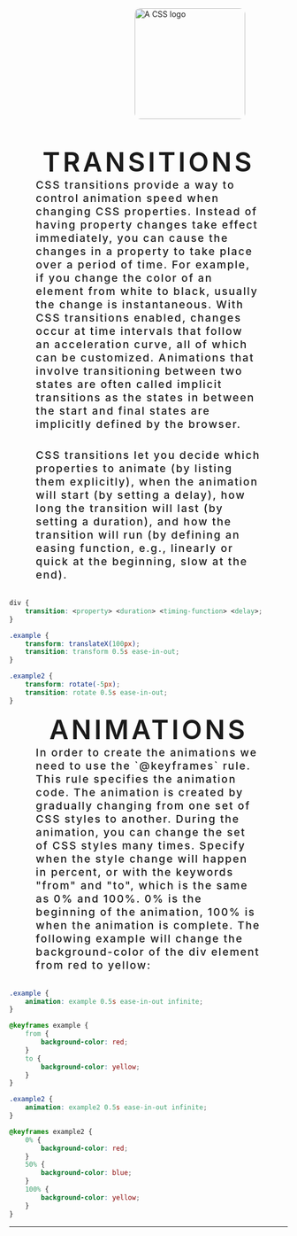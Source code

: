 <img style="margin-left: 45%; margin-bottom: 3rem; border-radius: 10px;" width="200" height="200" src="https://imgs.search.brave.com/N1hgWKHudLbcpp0RBaetQ76JGZu8Djm_02jt8OagdHo/rs:fit:860:0:0/g:ce/aHR0cHM6Ly91cGxv/YWQud2lraW1lZGlh/Lm9yZy93aWtpcGVk/aWEvY29tbW9ucy82/LzYyL0NTUzNfbG9n/by5zdmc.svg" alt="A CSS logo">

<div align="center" style="font-size: 3rem; font-weight: 600; letter-spacing: 5px; color: var(--smoke); font-family: var(--anta);">TRANSITIONS</div>

<div align="left" style="margin-bottom: 2rem; margin-left: 3rem; margin-right: 3rem; color: var(--white); font-size: 1.2rem; font-weight: 500; letter-spacing: 2px;">CSS transitions provide a way to control animation speed when changing CSS properties. Instead of having property changes take effect immediately, you can cause the changes in a property to take place over a period of time. For example, if you change the color of an element from white to black, usually the change is instantaneous. With CSS transitions enabled, changes occur at time intervals that follow an acceleration curve, all of which can be customized. Animations that involve transitioning between two states are often called implicit transitions as the states in between the start and final states are implicitly defined by the browser.</div>

<div align="left" style="margin-bottom: 2rem; margin-left: 3rem; margin-right: 3rem; color: var(--white); font-size: 1.2rem; font-weight: 500; letter-spacing: 2px;">CSS transitions let you decide which properties to animate (by listing them explicitly), when the animation will start (by setting a delay), how long the transition will last (by setting a duration), and how the transition will run (by defining an easing function, e.g., linearly or quick at the beginning, slow at the end).</div>

```css
div {
	transition: <property> <duration> <timing-function> <delay>;
}

.example {
	transform: translateX(100px);
	transition: transform 0.5s ease-in-out;
}

.example2 {
	transform: rotate(-5px);
	transition: rotate 0.5s ease-in-out;
}
```

<div align="center" style="font-size: 3rem; font-weight: 600; letter-spacing: 5px; color: var(--smoke);  font-family: var(--anta);">ANIMATIONS</div>

<div align="left" style="margin-bottom: 2rem; margin-left: 3rem; margin-right: 3rem; color: var(--white); font-size: 1.2rem; font-weight: 500; letter-spacing: 2px;">In order to create the animations we need to use the `@keyframes` rule. This rule specifies the animation code. The animation is created by gradually changing from one set of CSS styles to another. During the animation, you can change the set of CSS styles many times. Specify when the style change will happen in percent, or with the keywords "from" and "to", which is the same as 0% and 100%. 0% is the beginning of the animation, 100% is when the animation is complete. The following example will change the background-color of the div element from red to yellow:</div>

```css
.example {
	animation: example 0.5s ease-in-out infinite;
}

@keyframes example {
	from {
		background-color: red;
	}
	to {
		background-color: yellow;
	}
}

.example2 {
	animation: example2 0.5s ease-in-out infinite;
}

@keyframes example2 {
	0% {
		background-color: red;
	}
	50% {
		background-color: blue;
	}
	100% {
		background-color: yellow;
	}
}
```

---
